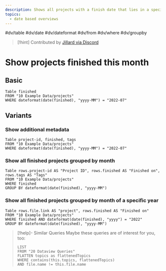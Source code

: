 ```yaml
---
description: Shows all projects with a finish date that lies in a specific month or year, optionally with additional metadata
topics:
  - date based overviews
---
```

#dv/table #dv/date #dv/dateformat #dv/from #dv/where #dv/groupby 


> [!hint] Contributed by [Jillard via Discord](https://discord.com/channels/686053708261228577/875721010144477204/1003859143792283658)

# Show projects finished this month

## Basic 

```dataview
Table finished 
FROM "10 Example Data/projects" 
WHERE dateformat(date(finished), "yyyy-MM") = "2022-07"
```

## Variants

### Show additional metadata

```dataview
Table project-id, finished, tags 
FROM "10 Example Data/projects" 
WHERE dateformat(date(finished), "yyyy-MM") = "2022-07"
```

### Show all finished projects grouped by month

```dataview
Table rows.project-id AS "Project ID", rows.finished AS "Finished on", rows.tags AS "Tags" 
FROM "10 Example Data/projects" 
WHERE finished
GROUP BY dateformat(date(finished), "yyyy-MM")
```

### Show all finished projects grouped by month of a specific year

```dataview
Table rows.file.link AS "project", rows.finished AS "Finished on"
FROM "10 Example Data/projects" 
WHERE finished AND dateformat(date(finished), "yyyy") = "2022"
GROUP BY dateformat(date(finished), "yyyy-MM")
```

> [!help]- Similar Queries
> Maybe these queries are of interest for you, too:
> ```dataview
> LIST
> FROM "20 Dataview Queries"
> FLATTEN topics as flattenedTopics
> WHERE contains(this.topics, flattenedTopics)
> AND file.name != this.file.name
> ```